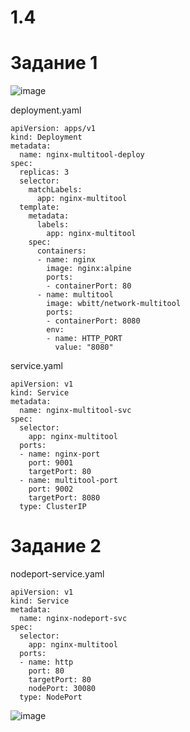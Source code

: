 # 1.4

# Задание 1

![image](https://github.com/user-attachments/assets/ffa31f41-dd1b-4598-892f-bb76ad1180ad)

deployment.yaml

```
apiVersion: apps/v1
kind: Deployment
metadata:
  name: nginx-multitool-deploy
spec:
  replicas: 3
  selector:
    matchLabels:
      app: nginx-multitool
  template:
    metadata:
      labels:
        app: nginx-multitool
    spec:
      containers:
      - name: nginx
        image: nginx:alpine
        ports:
        - containerPort: 80
      - name: multitool
        image: wbitt/network-multitool
        ports:
        - containerPort: 8080
        env:
        - name: HTTP_PORT
          value: "8080"

```

service.yaml

```
apiVersion: v1
kind: Service
metadata:
  name: nginx-multitool-svc
spec:
  selector:
    app: nginx-multitool
  ports:
  - name: nginx-port
    port: 9001
    targetPort: 80
  - name: multitool-port
    port: 9002
    targetPort: 8080
  type: ClusterIP

```
# Задание 2

nodeport-service.yaml

```
apiVersion: v1
kind: Service
metadata:
  name: nginx-nodeport-svc
spec:
  selector:
    app: nginx-multitool
  ports:
  - name: http
    port: 80
    targetPort: 80
    nodePort: 30080
  type: NodePort

```

![image](https://github.com/user-attachments/assets/5c63deec-b92e-4a02-a939-ce2369f63ebd)


